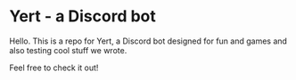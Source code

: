 # Yert - a Discord bot

Hello. This is a repo for Yert, a Discord bot designed for fun and games and also testing cool stuff we wrote.

Feel free to check it out!
